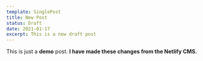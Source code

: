 ```yaml
---
template: SinglePost
title: New Post
status: Draft
date: 2021-01-17
excerpt: This is a new draft post
---
```

This is just a **demo** post. **I have made these changes from the Netlify CMS.**